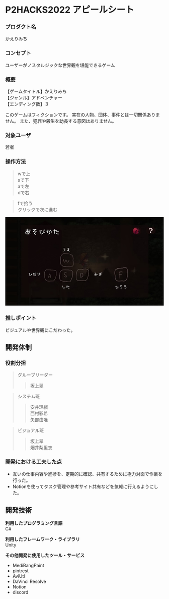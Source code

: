 # P2HACKS2022 アピールシート 

### **プロダクト名**  
かえりみち

### **コンセプト**  
ユーザーがノスタルジックな世界観を堪能できるゲーム

### **概要**  
【ゲームタイトル】かえりみち  
【ジャンル】アドベンチャー  
【エンディング数】３  

このゲームはフィクションです。
実在の人物、団体、事件とは一切関係ありません。
また、犯罪や殺生を助長する意図はありません。

### **対象ユーザ**  
若者

### **操作方法**  
>wで上  
>sで下  
>aで左  
>dで右  
  
>fで拾う  
>クリックで次に進む  

![あそびかた](./howToPlay.jpg)

### **推しポイント**  
ビジュアルや世界観にこだわった。

## 開発体制  

### **役割分担**  
>グループリーダー  
>>坂上翠  
  
>システム班  
>>安井理緒  
>>西村彩希  
>>矢部由唯  
  
>ビジュアル班  
>>坂上翠  
>>畑井梨里衣  

### **開発における工夫した点**  
* 互いの仕事内容や進捗を、定期的に確認、共有するために極力対面で作業を行った。
* Notionを使ってタスク管理や参考サイト共有などを気軽に行えるようにした。

## 開発技術 

**利用したプログラミング言語**  
C#

**利用したフレームワーク・ライブラリ**  
Unity

**その他開発に使用したツール・サービス**  
* MediBangPaint  
* pintrest  
* AviUtl  
* DaVinci Resolve  
* Notion  
* discord  
